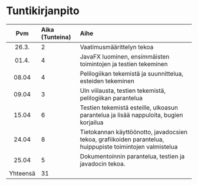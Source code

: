﻿# Tuntikirjanpito

| Pvm       | Aika (Tunteina) | Aihe                      |
| :----:    |:-----           | :-----                    |
| 26.3.     | 2               | Vaatimusmäärittelyn tekoa |
| 01.4.     | 4               | JavaFX luominen, ensimmäisten toimintojen ja testien tekeminen|
| 08.04     | 4               | Pelilogiikan tekemistä ja suunnittelua, esteiden tekeminen|
| 09.04     | 3               | UIn viilausta, testien tekemistä, pelilogiikan parantelua|
| 15.04     | 6               | Testien tekemistä esteille, ulkoasun parantelua ja lisää nappuloita, bugien korjailua|
| 24.04     | 8               | Tietokannan käyttöönotto, javadocsien tekoa, grafiikoiden parantelua, huippupiste toimintojen valmistelua|
| 25.04     | 5               | Dokumentoinnin parantelua, testien ja javadocin tekoa.|
| Yhteensä  | 31              | 		                                                                                         |